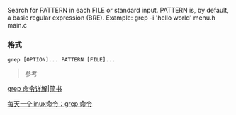 Search for PATTERN in each FILE or standard input.
PATTERN is, by default, a basic regular expression (BRE).
Example: grep -i 'hello world' menu.h main.c

### 格式
```
grep [OPTION]... PATTERN [FILE]...
```















> 参考

[grep 命令详解|简书](https://www.jianshu.com/p/652b4975b242)

[每天一个linux命令：grep 命令](https://www.cnblogs.com/peida/archive/2012/12/17/2821195.html)
